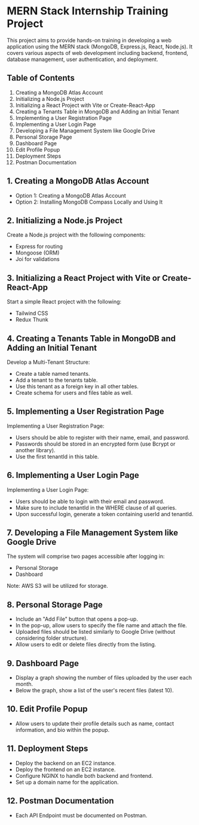 # MERN Stack Internship Training Project

This project aims to provide hands-on training in developing a web application using the MERN stack (MongoDB, Express.js, React, Node.js). It covers various aspects of web development including backend, frontend, database management, user authentication, and deployment.

## Table of Contents

1. Creating a MongoDB Atlas Account
2. Initializing a Node.js Project
3. Initializing a React Project with Vite or Create-React-App
4. Creating a Tenants Table in MongoDB and Adding an Initial Tenant
5. Implementing a User Registration Page
6. Implementing a User Login Page
7. Developing a File Management System like Google Drive
8. Personal Storage Page
9. Dashboard Page
10. Edit Profile Popup
11. Deployment Steps
12. Postman Documentation

## 1. Creating a MongoDB Atlas Account

- Option 1: Creating a MongoDB Atlas Account
- Option 2: Installing MongoDB Compass Locally and Using It

## 2. Initializing a Node.js Project

Create a Node.js project with the following components:
- Express for routing
- Mongoose (ORM)
- Joi for validations

## 3. Initializing a React Project with Vite or Create-React-App

Start a simple React project with the following:
- Tailwind CSS
- Redux Thunk

## 4. Creating a Tenants Table in MongoDB and Adding an Initial Tenant

Develop a Multi-Tenant Structure:
- Create a table named tenants.
- Add a tenant to the tenants table.
- Use this tenant as a foreign key in all other tables.
- Create schema for users and files table as well.

## 5. Implementing a User Registration Page

Implementing a User Registration Page:
- Users should be able to register with their name, email, and password.
- Passwords should be stored in an encrypted form (use Bcrypt or another library).
- Use the first tenantId in this table.

## 6. Implementing a User Login Page

Implementing a User Login Page:
- Users should be able to login with their email and password.
- Make sure to include tenantId in the WHERE clause of all queries.
- Upon successful login, generate a token containing userId and tenantId.

## 7. Developing a File Management System like Google Drive

The system will comprise two pages accessible after logging in:
- Personal Storage
- Dashboard

Note: AWS S3 will be utilized for storage.

## 8. Personal Storage Page

- Include an "Add File" button that opens a pop-up.
- In the pop-up, allow users to specify the file name and attach the file.
- Uploaded files should be listed similarly to Google Drive (without considering folder structure).
- Allow users to edit or delete files directly from the listing.

## 9. Dashboard Page

- Display a graph showing the number of files uploaded by the user each month.
- Below the graph, show a list of the user's recent files (latest 10).

## 10. Edit Profile Popup

- Allow users to update their profile details such as name, contact information, and bio within the popup.

## 11. Deployment Steps

- Deploy the backend on an EC2 instance.
- Deploy the frontend on an EC2 instance.
- Configure NGINX to handle both backend and frontend.
- Set up a domain name for the application.

## 12. Postman Documentation

- Each API Endpoint must be documented on Postman.
